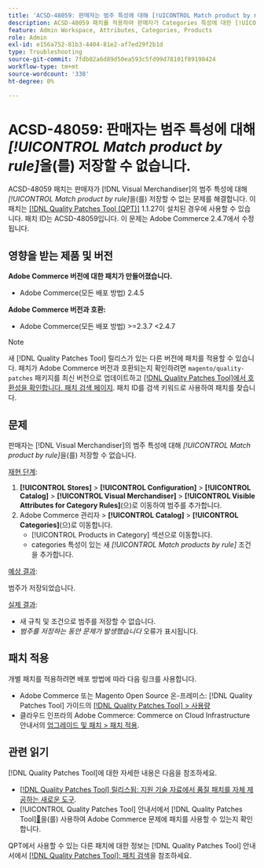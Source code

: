 ```yaml
---
title: 'ACSD-48059: 판매자는 범주 특성에 대해 [!UICONTROL Match product by rule]을(를) 저장할 수 없습니다.'
description: ACSD-48059 패치를 적용하여 판매자가 Categories 특성에 대한 [!UICONTROL Match product by rule]을(를) 저장할 수 없는 Adobe Commerce 문제를 해결합니다.
feature: Admin Workspace, Attributes, Categories, Products
role: Admin
exl-id: e156a752-81b3-4404-81e2-af7ed29f2b1d
type: Troubleshooting
source-git-commit: 7fdb02a6d89d50ea593c5fd99d78101f89198424
workflow-type: tm+mt
source-wordcount: '338'
ht-degree: 0%

---
```


# ACSD-48059: 판매자는 범주 특성에 대해 *[!UICONTROL Match product by rule]*&#x200B;을(를) 저장할 수 없습니다.

ACSD-48059 패치는 판매자가 [!DNL Visual Merchandiser]의 범주 특성에 대해 *[!UICONTROL Match product by rule]*&#x200B;을(를) 저장할 수 없는 문제를 해결합니다. 이 패치는 [[!DNL Quality Patches Tool (QPT)]](https://experienceleague.adobe.com/en/docs/commerce-operations/tools/quality-patches-tool/quality-patches-tool-to-self-serve-quality-patches) 1.1.27이 설치된 경우에 사용할 수 있습니다. 패치 ID는 ACSD-48059입니다. 이 문제는 Adobe Commerce 2.4.7에서 수정됩니다.

## 영향을 받는 제품 및 버전

**Adobe Commerce 버전에 대한 패치가 만들어졌습니다.**

* Adobe Commerce(모든 배포 방법) 2.4.5

**Adobe Commerce 버전과 호환:**

* Adobe Commerce(모든 배포 방법) >=2.3.7 &lt;2.4.7

>[!NOTE]
>
>새 [!DNL Quality Patches Tool] 릴리스가 있는 다른 버전에 패치를 적용할 수 있습니다. 패치가 Adobe Commerce 버전과 호환되는지 확인하려면 `magento/quality-patches` 패키지를 최신 버전으로 업데이트하고 [[!DNL Quality Patches Tool]에서 호환성을 확인합니다. 패치 검색 페이지](https://experienceleague.adobe.com/tools/commerce-quality-patches/index.html). 패치 ID를 검색 키워드로 사용하여 패치를 찾습니다.

## 문제

판매자는 [!DNL Visual Merchandiser]의 범주 특성에 대해 *[!UICONTROL Match product by rule]*&#x200B;을(를) 저장할 수 없습니다.

<u>재현 단계</u>:

1. **[!UICONTROL Stores]** > **[!UICONTROL Configuration]** > **[!UICONTROL Catalog]** > **[!UICONTROL Visual Merchandiser]** > **[!UICONTROL Visible Attributes for Category Rules]**(으)로 이동하여 범주를 추가합니다.
1. Adobe Commerce 관리자 > **[!UICONTROL Catalog]** > **[!UICONTROL Categories]**(으)로 이동합니다.
   * [!UICONTROL Products in Category] 섹션으로 이동합니다.
   * categories 특성이 있는 새 *[!UICONTROL Match products by rule]* 조건을 추가합니다.

<u>예상 결과</u>:

범주가 저장되었습니다.

<u>실제 결과</u>:

* 새 규칙 및 조건으로 범주를 저장할 수 없습니다.
* *범주를 저장하는 동안 문제가 발생했습니다* 오류가 표시됩니다.

## 패치 적용

개별 패치를 적용하려면 배포 방법에 따라 다음 링크를 사용합니다.

* Adobe Commerce 또는 Magento Open Source 온-프레미스: [!DNL Quality Patches Tool] 가이드의 [[!DNL Quality Patches Tool] > 사용량](/help/tools/quality-patches-tool/usage.md)
* 클라우드 인프라의 Adobe Commerce: Commerce on Cloud Infrastructure 안내서의 [업그레이드 및 패치 > 패치 적용](https://experienceleague.adobe.com/docs/commerce-cloud-service/user-guide/develop/upgrade/apply-patches.html).

## 관련 읽기

[!DNL Quality Patches Tool]에 대한 자세한 내용은 다음을 참조하세요.

* [[!DNL Quality Patches Tool] 릴리스됨: 지원 기술 자료에서 품질 패치를 자체 제공하는 새로운 도구](https://experienceleague.adobe.com/en/docs/commerce-operations/tools/quality-patches-tool/quality-patches-tool-to-self-serve-quality-patches).
* [!UICONTROL Quality Patches Tool] 안내서에서  [!DNL Quality Patches Tool][&#128279;](/help/tools/quality-patches-tool/patches-available-in-qpt/check-patch-for-magento-issue-with-magento-quality-patches.md)을(를) 사용하여 Adobe Commerce 문제에 패치를 사용할 수 있는지 확인합니다.


QPT에서 사용할 수 있는 다른 패치에 대한 정보는 [!DNL Quality Patches Tool] 안내서에서 [[!DNL Quality Patches Tool]: 패치 검색](https://experienceleague.adobe.com/tools/commerce-quality-patches/index.html)을 참조하세요.
